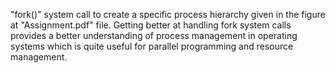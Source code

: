 "fork()" system call to create a specific process hierarchy given in the figure at "Assignment.pdf" file. Getting better at handling fork system calls provides a better understanding of process management in operating systems which is quite useful for parallel programming and resource management.
